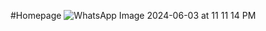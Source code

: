 #Homepage
![WhatsApp Image 2024-06-03 at 11 11 14 PM](https://github.com/nipunayasanga/to-do-list/assets/66476609/500d3e95-051f-4df4-be0a-692c92e273e4)
